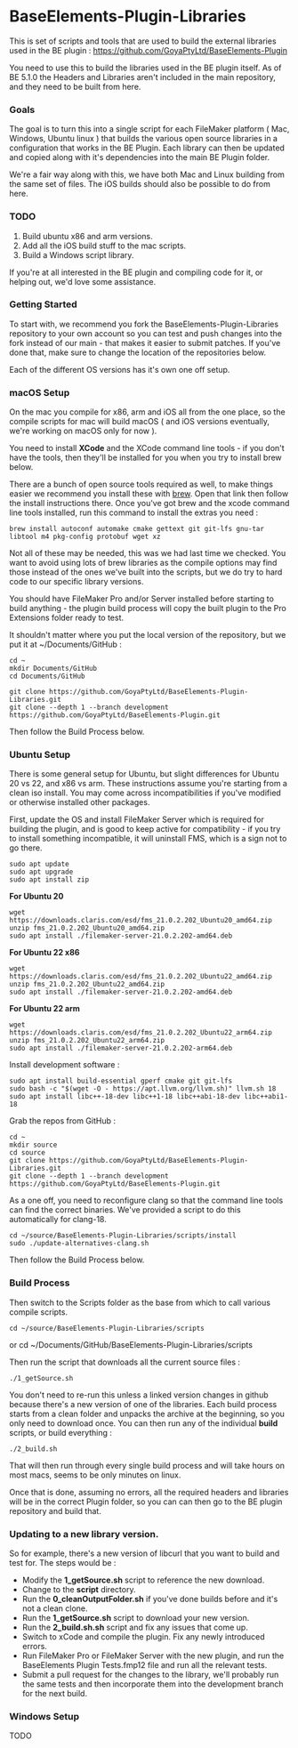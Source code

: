 # BaseElements-Plugin-Libraries

This is set of scripts and tools that are used to build the external libraries used in the BE plugin : https://github.com/GoyaPtyLtd/BaseElements-Plugin

You need to use this to build the libraries used in the BE plugin itself.  As of BE 5.1.0 the Headers and Libraries aren't included in the main repository, and they need to be built from here.

### Goals

The goal is to turn this into a single script for each FileMaker platform ( Mac, Windows, Ubuntu linux ) that builds the various open source libraries in a configuration that works in the BE Plugin. Each library can then be updated and copied along with it's dependencies into the main BE Plugin folder.

We're a fair way along with this, we have both Mac and Linux building from the same set of files.  The iOS builds should also be possible to do from here.

### TODO

1. Build ubuntu x86 and arm versions.
2. Add all the iOS build stuff to the mac scripts.
3. Build a Windows script library.

If you're at all interested in the BE plugin and compiling code for it, or helping out, we'd love some assistance.

### Getting Started

To start with, we recommend you fork the BaseElements-Plugin-Libraries repository to your own account so you can test and push changes into the fork instead of our main - that makes it easier to submit patches.  If you've done that, make sure to change the location of the repositories below.

Each of the different OS versions has it's own one off setup.

### macOS Setup

On the mac you compile for x86, arm and iOS all from the one place, so the compile scripts for mac will build macOS ( and iOS versions eventually, we're working on macOS only for now ).

You need to install **XCode** and the XCode command line tools - if you don't have the tools, then they'll be installed for you when you try to install brew below.

There are a bunch of open source tools required as well, to make things easier we recommend you install these with [brew](https://brew.sh). Open that link then follow the install instructions there. Once you've got brew and the xcode command line tools installed, run this command to install the extras you need :

    brew install autoconf automake cmake gettext git git-lfs gnu-tar libtool m4 pkg-config protobuf wget xz

Not all of these may be needed, this was we had last time we checked. You want to avoid using lots of brew libraries as the compile options may find those instead of the ones we've built into the scripts, but we do try to hard code to our specific library versions.

You should have FileMaker Pro and/or Server installed before starting to build anything - the plugin build process will copy the built plugin to the Pro Extensions folder ready to test.

It shouldn't matter where you put the local version of the repository, but we put it at ~/Documents/GitHub :

    cd ~
    mkdir Documents/GitHub
    cd Documents/GitHub

    git clone https://github.com/GoyaPtyLtd/BaseElements-Plugin-Libraries.git
    git clone --depth 1 --branch development https://github.com/GoyaPtyLtd/BaseElements-Plugin.git

Then follow the Build Process below.

### Ubuntu Setup

There is some general setup for Ubuntu, but slight differences for Ubuntu 20 vs 22, and x86 vs arm.  These instructions assume you're starting from a clean iso install.  You may come across incompatibilities if you've modified or otherwise installed other packages.

First, update the OS and install FileMaker Server which is required for building the plugin, and is good to keep active for compatibility - if you try to install something incompatible, it will uninstall FMS, which is a sign not to go there.

    sudo apt update
    sudo apt upgrade
    sudo apt install zip

**For Ubuntu 20**

    wget https://downloads.claris.com/esd/fms_21.0.2.202_Ubuntu20_amd64.zip
    unzip fms_21.0.2.202_Ubuntu20_amd64.zip
    sudo apt install ./filemaker-server-21.0.2.202-amd64.deb

**For Ubuntu 22 x86**

    wget https://downloads.claris.com/esd/fms_21.0.2.202_Ubuntu22_amd64.zip
    unzip fms_21.0.2.202_Ubuntu22_amd64.zip
    sudo apt install ./filemaker-server-21.0.2.202-amd64.deb

**For Ubuntu 22 arm**

    wget https://downloads.claris.com/esd/fms_21.0.2.202_Ubuntu22_arm64.zip
    unzip fms_21.0.2.202_Ubuntu22_arm64.zip
    sudo apt install ./filemaker-server-21.0.2.202-arm64.deb

Install development software :

    sudo apt install build-essential gperf cmake git git-lfs
    sudo bash -c "$(wget -O - https://apt.llvm.org/llvm.sh)" llvm.sh 18
    sudo apt install libc++-18-dev libc++1-18 libc++abi-18-dev libc++abi1-18

Grab the repos from GitHub :

    cd ~
    mkdir source
    cd source
    git clone https://github.com/GoyaPtyLtd/BaseElements-Plugin-Libraries.git
    git clone --depth 1 --branch development https://github.com/GoyaPtyLtd/BaseElements-Plugin.git

As a one off, you need to reconfigure clang so that the command line tools can find the correct binaries.  We've provided a script to do this automatically for clang-18.

    cd ~/source/BaseElements-Plugin-Libraries/scripts/install
    sudo ./update-alternatives-clang.sh

Then follow the Build Process below.

### Build Process

Then switch to the Scripts folder as the base from which to call various compile scripts.

    cd ~/source/BaseElements-Plugin-Libraries/scripts
or
    cd ~/Documents/GitHub/BaseElements-Plugin-Libraries/scripts

Then run the script that downloads all the current source files :

    ./1_getSource.sh

You don't need to re-run this unless a linked version changes in github because there's a new version of one of the libraries. Each build process starts from a clean folder and unpacks the archive at the beginning, so you only need to download once. You can then run any of the individual **build** scripts, or build everything :

    ./2_build.sh

That will then run through every single build process and will take hours on most macs, seems to be only minutes on linux.

Once that is done, assuming no errors, all the required headers and libraries will be in the correct Plugin folder, so you can can then go to the BE plugin repository and build that.

### Updating to a new library version.

So for example, there's a new version of libcurl that you want to build and test for.  The steps would be :

* Modify the **1_getSource.sh** script to reference the new download.
* Change to the **script** directory.
* Run the **0_cleanOutputFolder.sh** if you've done builds before and it's not a clean clone.
* Run the **1_getSource.sh** script to download your new version.
* Run the **2_build.sh.sh** script and fix any issues that come up.
* Switch to xCode and compile the plugin.  Fix any newly introduced errors.
* Run FileMaker Pro or FileMaker Server with the new plugin, and run the BaseElements Plugin Tests.fmp12 file and run all the relevant tests.
* Submit a pull request for the changes to the library, we'll probably run the same tests and then incorporate them into the development branch for the next build.

### Windows Setup

TODO
